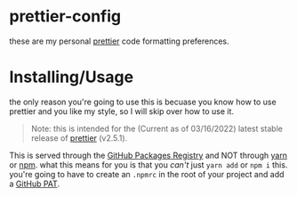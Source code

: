 # prettier-config
these are my personal [prettier](https://prettier.io) code formatting preferences.
# Installing/Usage
the only reason you're going to use this is becuase you know how to use prettier and you like my style, so I will skip over how to use it.
> Note: this is intended for the (Current as of 03/16/2022) latest stable release of [prettier](https://prettier.io) (v2.5.1).

This is served through the [GitHub Packages Registry](https://pkg.github.com) and NOT through [yarn](https://registry.yarnpkg.com) or [npm](https://registry.npmjs.org).
what this means for you is that you _can't_ just `yarn add` or `npm i` this.
you're going to have to create an `.npmrc` in the root of your project and add a [GitHub PAT](https://github.com/settings/tokens).

